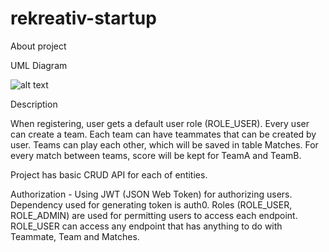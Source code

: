 # rekreativ-startup

About project

UML Diagram

![alt text](https://github.com/salexdxd/rekreativ-startup/blob/main/src/main/resources/static/UML/RekreativUML.drawio.png?raw=true)

Description

When registering, user gets a default user role (ROLE_USER). Every user can create a team. Each team can have teammates that can be created by user. Teams can play each other, which will be saved in table Matches. For every match between teams, score will be kept for TeamA and TeamB.

Project has basic CRUD API for each of entities.

Authorization - Using JWT (JSON Web Token) for authorizing users. Dependency used for generating token is auth0. Roles (ROLE_USER, ROLE_ADMIN) are used for permitting users to access each endpoint. ROLE_USER can access any endpoint that has anything to do with Teammate, Team and Matches.



